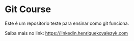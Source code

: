 # Git Course

Este é um repositorio teste para ensinar como git funciona. 

Saiba mais no link: https://linkedin.henriquekovalezyk.com
